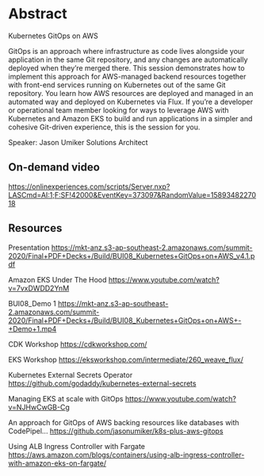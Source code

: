 # Abstract

Kubernetes GitOps on AWS

GitOps is an approach where infrastructure as code lives alongside your application in the same Git repository, and any changes are automatically deployed when they’re merged there. This session demonstrates how to implement this approach for AWS-managed backend resources together with front-end services running on Kubernetes out of the same Git repository. You learn how AWS resources are deployed and managed in an automated way and deployed on Kubernetes via Flux. If you’re a developer or operational team member looking for ways to leverage AWS with Kubernetes and Amazon EKS to build and run applications in a simpler and cohesive Git-driven experience, this is the session for you.

Speaker: Jason Umiker
Solutions Architect

## On-demand video

<https://onlinexperiences.com/scripts/Server.nxp?LASCmd=AI:1;F:SF!42000&EventKey=373097&RandomValue=1589348227018>

## Resources

Presentation
<https://mkt-anz.s3-ap-southeast-2.amazonaws.com/summit-2020/Final+PDF+Decks+/Build/BUI08_Kubernetes+GitOps+on+AWS_v4.1.pdf>

Amazon EKS Under The Hood
<https://www.youtube.com/watch?v=7vxDWDD2YnM>

BUI08_Demo 1
<https://mkt-anz.s3-ap-southeast-2.amazonaws.com/summit-2020/Final+PDF+Decks+/Build/BUI08_Kubernetes+GitOps+on+AWS+-+Demo+1.mp4>

CDK Workshop
<https://cdkworkshop.com/>

EKS Workshop
<https://eksworkshop.com/intermediate/260_weave_flux/>

Kubernetes External Secrets Operator
<https://github.com/godaddy/kubernetes-external-secrets>

Managing EKS at scale with GitOps
<https://www.youtube.com/watch?v=NJHwCwGB-Cg>

An approach for GitOps of AWS backing resources like databases with CodePipel...
<https://github.com/jasonumiker/k8s-plus-aws-gitops>

Using ALB Ingress Controller with Fargate
<https://aws.amazon.com/blogs/containers/using-alb-ingress-controller-with-amazon-eks-on-fargate/>
